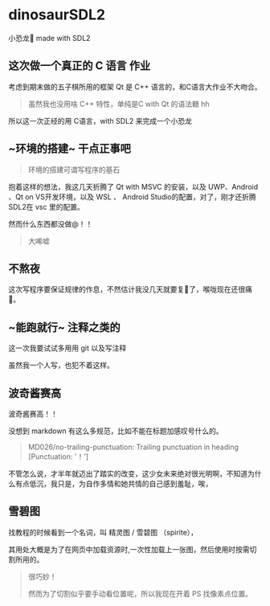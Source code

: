 # dinosaurSDL2

小恐龙🦖 made with SDL2

## 这次做一个真正的 C 语言 作业

考虑到期末做的五子棋所用的框架 Qt 是 C++ 语言的，和C语言大作业不大吻合。

> 虽然我也没用啥 C++ 特性，单纯是C with Qt 的语法糖 hh

所以这一次正经的用 C语言，with SDL2 来完成一个小恐龙

## ~环境的搭建~ 干点正事吧

> 环境的搭建可谓写程序的基石

抱着这样的想法，我这几天折腾了 Qt with MSVC 的安装，以及 UWP、Android 、Qt on VS开发环境，以及 WSL 、 Android Studio的配置，对了，刚才还折腾 SDL2在 vsc 里的配置。

然而什么东西都没做@！！

> 大唏嘘

## 不熬夜

这次写程序要保证规律的作息，不然估计我没几天就要复🐏了，喉咙现在还很痛🔪。

## ~能跑就行~ 注释之类的

这一次我要试试多用用 git 以及写注释

虽然我一个人写，也犯不着这样。

## 波奇酱赛高

波奇酱赛高！！

没想到 markdown 有这么多规范，比如不能在标题加感叹号什么的。

> MD026/no-trailing-punctuation: Trailing punctuation in heading [Punctuation: '！']

不管怎么说，才半年就迈出了踏实的改变，这少女未来绝对很光明啊，不知道为什么有点低沉，我只是，为自作多情和她共情的自己感到羞耻，唉，

## 雪碧图

找教程的时候看到一个名词，叫 精灵图 / 雪碧图 （spirite），

其用处大概是为了在网页中加载资源时,一次性加载上一张图，然后使用时按需切割所用的。

> 很巧妙！
>
> 然而为了切割似乎要手动看位置呢，所以我现在开着 PS 找像素点位置。
